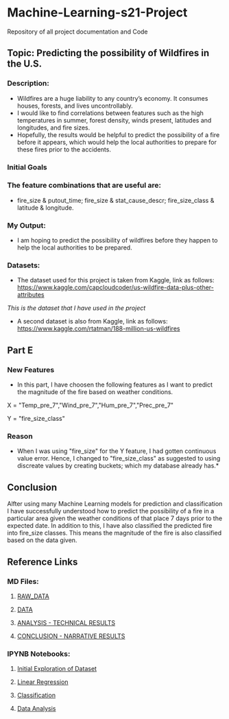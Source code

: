 # Machine-Learning-s21-Project
Repository of all project documentation and Code

## Topic: Predicting the possibility of Wildfires in the U.S.

### Description:
* Wildfires are a huge liability to any country’s economy. It consumes houses, forests, and lives uncontrollably.
* I would like to find correlations between features such as the high temperatures in summer, forest density, winds present, latitudes and longitudes, and fire sizes. 
* Hopefully, the results would be helpful to predict the possibility of a fire before it appears, which would help the local authorities to prepare for these fires prior to the accidents.

### Initial Goals
### The feature combinations that are useful are: 
* fire_size & putout_time; fire_size & stat_cause_descr; fire_size_class & latitude & longitude.

### My Output: 
* I am hoping to predict the possibility of wildfires before they happen to help the local authorities to be prepared.

### Datasets:
* The dataset used for this project is taken from Kaggle, link as follows:
https://www.kaggle.com/capcloudcoder/us-wildfire-data-plus-other-attributes 

*This is the dataset that I have used in the project*

* A second dataset is also from Kaggle, link as follows:
https://www.kaggle.com/rtatman/188-million-us-wildfires

## Part E
### New Features
* In this part, I have choosen the following features as I want to predict the magnitude of the fire based on weather conditions.

X = "Temp_pre_7","Wind_pre_7","Hum_pre_7","Prec_pre_7"

Y = "fire_size_class"

### Reason

* When I was using "fire_size" for the Y feature, I had gotten continuous value error. Hence, I changed to "fire_size_class" as suggested to using discreate values by creating buckets; which my database already has.*

## Conclusion

Alfter using many Machine Learning models for prediction and classification I have successfully understood how to predict the possibility of a fire in a particular area given the weather conditions of that place 7 days prior to the expected date. In addition to this, I have also classified the predicted fire into fire_size classes. This means the magnitude of the fire is also classified based on the data given.

## Reference Links

### MD Files:

1. [RAW_DATA](https://github.com/44-599-MachineLearning-S21/project-machine-learning-s21-srkvodnala/blob/main/RAW_DATA.md)

1. [DATA](https://github.com/44-599-MachineLearning-S21/project-machine-learning-s21-srkvodnala/blob/main/DATA.md)

1. [ANALYSIS - TECHNICAL RESULTS](https://github.com/44-599-MachineLearning-S21/project-machine-learning-s21-srkvodnala/blob/main/ANALYSIS.md)

1. [CONCLUSION - NARRATIVE RESULTS](https://github.com/44-599-MachineLearning-S21/project-machine-learning-s21-srkvodnala/blob/main/CONCLUSION.md)

### IPYNB Notebooks: 

1. [Initial Exploration of Dataset](https://github.com/44-599-MachineLearning-S21/project-machine-learning-s21-srkvodnala/blob/main/initial_exploration.ipynb)

1. [Linear Regression](https://github.com/44-599-MachineLearning-S21/project-machine-learning-s21-srkvodnala/blob/main/linear_regression.ipynb)

1. [Classification](https://github.com/44-599-MachineLearning-S21/project-machine-learning-s21-srkvodnala/blob/main/Classification.ipynb)

1. [Data Analysis](https://github.com/44-599-MachineLearning-S21/project-machine-learning-s21-srkvodnala/blob/main/Data%20Analysis.ipynb)